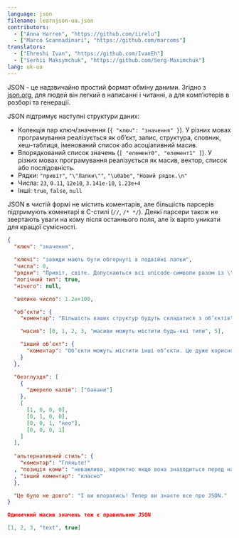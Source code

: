 ```yaml
---
language: json
filename: learnjson-ua.json
contributors:
  - ["Anna Harren", "https://github.com/iirelu"]
  - ["Marco Scannadinari", "https://github.com/marcoms"]
translators:
  - ["Ehreshi Ivan", "https://github.com/IvanEh"]
  - ["Serhii Maksymchuk", "https://github.com/Serg-Maximchuk"]
lang: uk-ua
---
```


JSON - це надзвичайно простий формат обміну даними. Згідно з [json.org](http://json.org), для людей він легкий в написанні і читанні, а для комп’ютерів в розборі та генерації.

JSON підтримує наступні структури даних:

* Колекція пар ключ/значення (`{ "ключ": "значення" }`). У різних мовах програмування реалізується як об’єкт, запис, структура, словник, хеш-таблиця, іменований список або асоціативний масив.
* Впорядкований список значень (`[ "елемент0", "елемент1" ]`). У різних мовах програмування реалізується як масив, вектор, список або послідовність.
* Рядки: `"привіт"`, `"\"Лапки\""`, `"\u0abe"`, `"Новий рядок.\n"`
* Числа: `23`, `0.11`, `12e10`, `3.141e-10`, `1.23e+4`
* Інші: `true`, `false`, `null`

JSON в чистій формі не містить коментарів, але більшість парсерів підтримують коментарі в C-стилі (`//`, `/* */`). Деякі парсери також не звертають уваги на кому після останнього поля, але їх варто уникати для кращої сумісності.

```json
{
  "ключ": "значення",
  
  "ключі": "завжди мають бути обгорнуті в подвійні лапки",
  "числа": 0,
  "рядки": "Пρивіт, світe. Допускаються всі unicode-символи разом із \"екрануванням\".",
  "логічний тип": true,
  "нічого": null,

  "велике число": 1.2e+100,

  "об’єкти": {
    "коментар": "Більшість ваших структур будуть складатися з об’єктів",

    "масив": [0, 1, 2, 3, "масиви можуть містити будь-які типи", 5],

    "інший об’єкт": {
      "коментар": "Об’єкти можуть містити інші об’єкти. Це дуже корисно."
    }
  },

  "безглуздя": [
    {
      "джерело калію": ["банани"]
    },
    [
      [1, 0, 0, 0],
      [0, 1, 0, 0],
      [0, 0, 1, "нео"],
      [0, 0, 0, 1]
    ]
  ],
  
  "альтернативний стиль": {
    "коментар": "Гляньте!"
  , "позиція коми": "неважлива, коректно якщо вона знаходиться перед наступним полем"
  , "інший коментар": "класно"
  },

  "Це було не довго": "І ви впорались! Тепер ви знаєте все про JSON."
}

Одиничний масив значень теж є правильним JSON

[1, 2, 3, "text", true]
```
